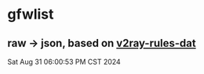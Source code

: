# gfwlist
## raw -> json, based on [v2ray-rules-dat](https://github.com/Loyalsoldier/v2ray-rules-dat)
Sat Aug 31 06:00:53 PM CST 2024

